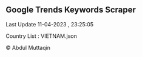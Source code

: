 

## Google Trends Keywords Scraper 
 
Last Update 11-04-2023 , 23:25:05

Country List :
VIETNAM.json



© Abdul Muttaqin 
